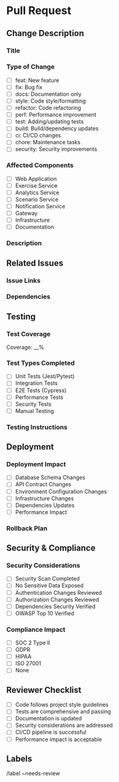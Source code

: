 # Pull Request

## Change Description

### Title
<!-- Provide a clear and concise title following conventional commits format -->
<!-- Example: feat(web): add exercise dashboard -->

### Type of Change
<!-- Select the type of change this PR introduces -->
- [ ] feat: New feature
- [ ] fix: Bug fix
- [ ] docs: Documentation only
- [ ] style: Code style/formatting
- [ ] refactor: Code refactoring
- [ ] perf: Performance improvement
- [ ] test: Adding/updating tests
- [ ] build: Build/dependency updates
- [ ] ci: CI/CD changes
- [ ] chore: Maintenance tasks
- [ ] security: Security improvements

### Affected Components
<!-- Check all that apply -->
- [ ] Web Application
- [ ] Exercise Service
- [ ] Analytics Service
- [ ] Scenario Service
- [ ] Notification Service
- [ ] Gateway
- [ ] Infrastructure
- [ ] Documentation

### Description
<!-- Provide a detailed description of the changes -->
<!-- Include motivation, context, and implementation details -->

## Related Issues

### Issue Links
<!-- Link related issues using GitHub keywords -->
<!-- Example: Fixes #123, Relates to #456 -->

### Dependencies
<!-- List any dependent PRs or external dependencies -->
<!-- Example: Depends on #789 -->

## Testing

### Test Coverage
<!-- Specify the test coverage percentage (minimum 80% required) -->
Coverage: __%

### Test Types Completed
<!-- Check all that apply -->
- [ ] Unit Tests (Jest/Pytest)
- [ ] Integration Tests
- [ ] E2E Tests (Cypress)
- [ ] Performance Tests
- [ ] Security Tests
- [ ] Manual Testing

### Testing Instructions
<!-- Provide any special testing instructions or environment setup requirements -->

## Deployment

### Deployment Impact
<!-- Check all that apply -->
- [ ] Database Schema Changes
- [ ] API Contract Changes
- [ ] Environment Configuration Changes
- [ ] Infrastructure Changes
- [ ] Dependencies Updates
- [ ] Performance Impact

### Rollback Plan
<!-- Detail the steps required to rollback these changes -->
<!-- Include database migrations, configuration updates, etc. -->

## Security & Compliance

### Security Considerations
<!-- Check all that apply -->
- [ ] Security Scan Completed
- [ ] No Sensitive Data Exposed
- [ ] Authentication Changes Reviewed
- [ ] Authorization Changes Reviewed
- [ ] Dependencies Security Verified
- [ ] OWASP Top 10 Verified

### Compliance Impact
<!-- Check all that apply -->
- [ ] SOC 2 Type II
- [ ] GDPR
- [ ] HIPAA
- [ ] ISO 27001
- [ ] None

## Reviewer Checklist
<!-- For reviewers -->
- [ ] Code follows project style guidelines
- [ ] Tests are comprehensive and passing
- [ ] Documentation is updated
- [ ] Security considerations are addressed
- [ ] CI/CD pipeline is successful
- [ ] Performance impact is acceptable

## Labels
<!-- Add relevant labels -->
<!-- Options: needs-review, size/XS, size/S, size/M, size/L, size/XL, security-review, breaking-change -->

/label ~needs-review